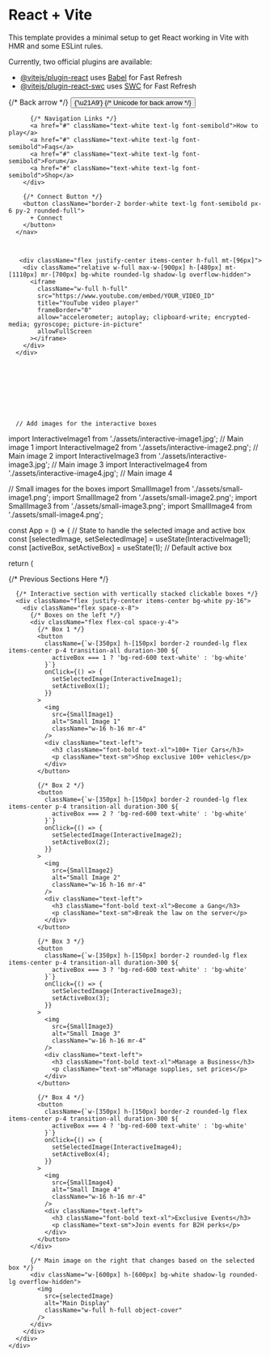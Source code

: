 # React + Vite

This template provides a minimal setup to get React working in Vite with HMR and some ESLint rules.

Currently, two official plugins are available:

- [@vitejs/plugin-react](https://github.com/vitejs/vite-plugin-react/blob/main/packages/plugin-react/README.md) uses [Babel](https://babeljs.io/) for Fast Refresh
- [@vitejs/plugin-react-swc](https://github.com/vitejs/vite-plugin-react-swc) uses [SWC](https://swc.rs/) for Fast Refresh



<nav className="bg-red-600 text-white py-4 px-8 flex justify-between items-center rounded-full w-11/12 mx-auto mt-4">
        <div className="flex items-center space-x-8">
          {/* Back arrow */}
          <button className="text-2xl">
            <span className="text-white text-3xl">{'\u21A9'}</span> {/* Unicode for back arrow */}
          </button>

          {/* Navigation Links */}
          <a href="#" className="text-white text-lg font-semibold">How to play</a>
          <a href="#" className="text-white text-lg font-semibold">Faqs</a>
          <a href="#" className="text-white text-lg font-semibold">Forum</a>
          <a href="#" className="text-white text-lg font-semibold">Shop</a>
        </div>

        {/* Connect Button */}
        <button className="border-2 border-white text-lg font-semibold px-6 py-2 rounded-full">
          + Connect
        </button>
      </nav>



       <div className="flex justify-center items-center h-full mt-[96px]">
        <div className="relative w-full max-w-[900px] h-[480px] mt-[1110px] mr-[700px] bg-white rounded-lg shadow-lg overflow-hidden">
          <iframe
            className="w-full h-full"
            src="https://www.youtube.com/embed/YOUR_VIDEO_ID"
            title="YouTube video player"
            frameBorder="0"
            allow="accelerometer; autoplay; clipboard-write; encrypted-media; gyroscope; picture-in-picture"
            allowFullScreen
          ></iframe>
        </div>
      </div>









      // Add images for the interactive boxes
import InteractiveImage1 from './assets/interactive-image1.jpg'; // Main image 1
import InteractiveImage2 from './assets/interactive-image2.png'; // Main image 2
import InteractiveImage3 from './assets/interactive-image3.jpg'; // Main image 3
import InteractiveImage4 from './assets/interactive-image4.jpg'; // Main image 4

// Small images for the boxes
import SmallImage1 from './assets/small-image1.png';
import SmallImage2 from './assets/small-image2.png';
import SmallImage3 from './assets/small-image3.png';
import SmallImage4 from './assets/small-image4.png';

const App = () => {
  // State to handle the selected image and active box
  const [selectedImage, setSelectedImage] = useState(InteractiveImage1);
  const [activeBox, setActiveBox] = useState(1); // Default active box

  return (
    <div className="App">
      {/* Previous Sections Here */}

      {/* Interactive section with vertically stacked clickable boxes */}
      <div className="flex justify-center items-center bg-white py-16">
        <div className="flex space-x-8">
          {/* Boxes on the left */}
          <div className="flex flex-col space-y-4">
            {/* Box 1 */}
            <button
              className={`w-[350px] h-[150px] border-2 rounded-lg flex items-center p-4 transition-all duration-300 ${
                activeBox === 1 ? 'bg-red-600 text-white' : 'bg-white'
              }`}
              onClick={() => {
                setSelectedImage(InteractiveImage1);
                setActiveBox(1);
              }}
            >
              <img
                src={SmallImage1}
                alt="Small Image 1"
                className="w-16 h-16 mr-4"
              />
              <div className="text-left">
                <h3 className="font-bold text-xl">100+ Tier Cars</h3>
                <p className="text-sm">Shop exclusive 100+ vehicles</p>
              </div>
            </button>

            {/* Box 2 */}
            <button
              className={`w-[350px] h-[150px] border-2 rounded-lg flex items-center p-4 transition-all duration-300 ${
                activeBox === 2 ? 'bg-red-600 text-white' : 'bg-white'
              }`}
              onClick={() => {
                setSelectedImage(InteractiveImage2);
                setActiveBox(2);
              }}
            >
              <img
                src={SmallImage2}
                alt="Small Image 2"
                className="w-16 h-16 mr-4"
              />
              <div className="text-left">
                <h3 className="font-bold text-xl">Become a Gang</h3>
                <p className="text-sm">Break the law on the server</p>
              </div>
            </button>

            {/* Box 3 */}
            <button
              className={`w-[350px] h-[150px] border-2 rounded-lg flex items-center p-4 transition-all duration-300 ${
                activeBox === 3 ? 'bg-red-600 text-white' : 'bg-white'
              }`}
              onClick={() => {
                setSelectedImage(InteractiveImage3);
                setActiveBox(3);
              }}
            >
              <img
                src={SmallImage3}
                alt="Small Image 3"
                className="w-16 h-16 mr-4"
              />
              <div className="text-left">
                <h3 className="font-bold text-xl">Manage a Business</h3>
                <p className="text-sm">Manage supplies, set prices</p>
              </div>
            </button>

            {/* Box 4 */}
            <button
              className={`w-[350px] h-[150px] border-2 rounded-lg flex items-center p-4 transition-all duration-300 ${
                activeBox === 4 ? 'bg-red-600 text-white' : 'bg-white'
              }`}
              onClick={() => {
                setSelectedImage(InteractiveImage4);
                setActiveBox(4);
              }}
            >
              <img
                src={SmallImage4}
                alt="Small Image 4"
                className="w-16 h-16 mr-4"
              />
              <div className="text-left">
                <h3 className="font-bold text-xl">Exclusive Events</h3>
                <p className="text-sm">Join events for B2H perks</p>
              </div>
            </button>
          </div>

          {/* Main image on the right that changes based on the selected box */}
          <div className="w-[600px] h-[600px] bg-white shadow-lg rounded-lg overflow-hidden">
            <img
              src={selectedImage}
              alt="Main Display"
              className="w-full h-full object-cover"
            />
          </div>
        </div>
      </div>
    </div>